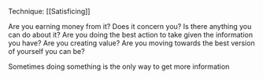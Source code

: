 Technique: [[Satisficing]]

Are you earning money from it?
Does it concern you?
Is there anything you can do about it?
Are you doing the best action to take given the information you have?
Are you creating value?
Are you moving towards the best version of yourself you can be?

Sometimes doing something is the only way to get more information

